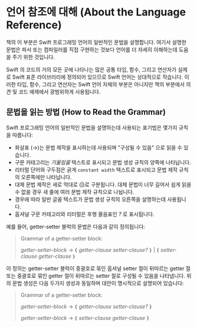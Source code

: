 # 언어 참조에 대해 \(About the Language Reference\)

책의 이 부분은 Swift 프로그래밍 언어의 일반적인 문법을 설명합니다. 여기서 설명한 문법은 파서 또는 컴파일러를 직접 구현하는 것보다 언어를 더 자세히 이해하는데 도움을 주기 위한 것입니다.

Swift 의 코드의 거의 모든 곳에 나타나는 많은 공통 타입, 함수, 그리고 연산자가 실제로 Swift 표준 라이브러리에 정의되어 있으므로 Swift 언어는 상대적으로 작습니다. 이러한 타입, 함수, 그리고 연산자는 Swift 언어 자체의 부분은 아니지만 책의 부분에서 의견 및 코드 예제에서 광범위하게 사용됩니다.

## 문법을 읽는 방법 \(How to Read the Grammar\)

Swift 프로그래밍 언어의 일반적인 문법을 설명하는데 사용되는 표기법은 몇가지 규칙을 따릅니다:

* 화살표 \(→\)는 문법 제작을 표시하는데 사용되며 "구성될 수 있음" 으로 읽을 수 있습니다.
* 구문 카테고리는 _기울임꼴_ 텍스트로 표시되고 문법 생성 규칙의 양쪽에 나타납니다.
* 리터럴 단어와 구두점은 굵게 `constant width` 텍스트로 표시되고 문법 제작 규칙의 오른쪽에만 나타납니다.
* 대체 문법 제작은 세로 막대로 \(\|\)로 구분됩니다. 대체 문법이 너무 길어서 쉽게 읽을 수 없을 경우 새 줄에 여러 문법 제작 규칙으로 나뉩니다.
* 경우에 따라 일반 글꼴 텍스트가 문법 생성 규칙의 오른쪽을 설명하는데 사용됩니다.
* 옵셔널 구문 카테고리와 리터럴은 후행 물음표인 _?_ 로 표시됩니다.

예를 들어, getter-setter 블럭의 문법은 다음과 같이 정의됩니다:

> Grammar of a getter-setter block:
>
> *getter-setter-block* → **`{`** *getter-clause* *setter-clause*_?_ **`}`** | **`{`** *setter-clause* *getter-clause* **`}`**

이 정의는 getter-setter 블럭이 중괄호로 묶인 옵셔널 setter 절이 뒤따르는 getter 절 또는 중괄호로 묶인 getter 절이 뒤따르는 setter 절로 구성될 수 있음을 나타냅니다. 위의 문법 생성은 다음 두가지 생성과 동일하며 대안이 명시적으로 설명되어 있습니다:

> Grammar of a getter-setter block:
>
>
> *getter-setter-block* → **`{`** *getter-clause* *setter-clause*_?_ **`}`**
>
> *getter-setter-block* → **`{`** *setter-clause* *getter-clause* **`}`**

